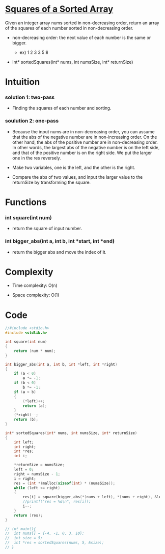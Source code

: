 # [Squares of a Sorted Array][link]
[link]: https://leetcode.com/explore/featured/card/fun-with-arrays/521/introduction/3240/ "link"
Given an integer array nums sorted in non-decreasing order, return an array of the squares of each number sorted in non-decreasing order.  
- non-decreasing order: the next value of each number is the same or bigger.
	- ex) 1 2 3 3 5 8

- int* sortedSquares(int* nums, int numsSize, int* returnSize)

# Intuition
### solution 1: two-pass
- Finding the squares of each number and sorting.

### soulution 2: one-pass
- Because the input nums are in non-decreasing order, you can assume that the abs of the negative number are in non-increasing order. On the other hand, the abs of the positive number are in non-decreasing order. In other words, the largest abs of the negative number is on the left side, and that of the positive number is on the right side. We put the larger one in the res reversely.

- Make two variables, one is the left, and the other is the right.
- Compare the abs of two values, and input the larger value to the returnSize by transforming the square.

# Functions
### int square(int num)
- return the square of input number.

### int bigger_abs(int a, int b, int *start, int *end)
- return the bigger abs and move the index of it.

# Complexity
- Time complexity: O(n)

- Space complexity: O(1)

# Code
```c
//#include <stdio.h>
#include <stdlib.h>

int square(int num)
{
	return (num * num);
}

int bigger_abs(int a, int b, int *left, int *right)
{
	if (a < 0)
		a *= -1;
	if (b < 0)
		b *= -1;
	if (a > b)
	{
		(*left)++;
		return (a);
	}
	(*right)--;
	return (b);
}

int* sortedSquares(int* nums, int numsSize, int* returnSize)
{
	int	left;
	int right;
	int *res;
	int i;

	*returnSize = numsSize;
	left = 0;
	right = numsSize - 1;
	i = right;
	res = (int *)malloc(sizeof(int) * (numsSize));
	while (left <= right)
	{
		res[i] = square(bigger_abs(*(nums + left), *(nums + right), &left, &right));
		//printf("res = %d\n", res[i]);
		i--;
	}
	return (res);
}

// int main(){
// 	int nums[] = {-4, -1, 0, 3, 10};
// 	int size = 5;
// 	int *res = sortedSquares(nums, 5, &size);
// }
```